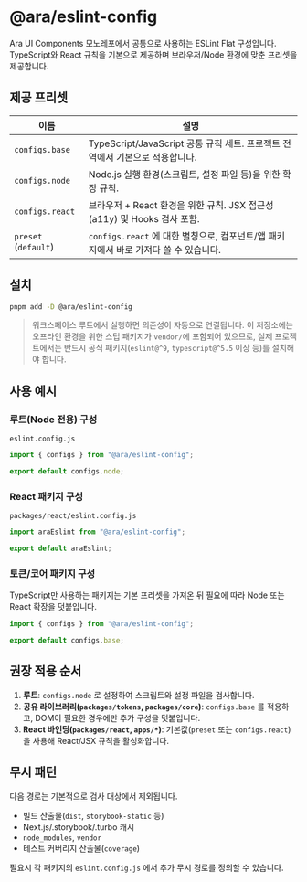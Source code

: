 # @ara/eslint-config

Ara UI Components 모노레포에서 공통으로 사용하는 ESLint Flat 구성입니다. TypeScript와 React 규칙을 기본으로 제공하며 브라우저/Node 환경에 맞춘 프리셋을 제공합니다.

## 제공 프리셋

| 이름 | 설명 |
| --- | --- |
| `configs.base` | TypeScript/JavaScript 공통 규칙 세트. 프로젝트 전역에서 기본으로 적용합니다. |
| `configs.node` | Node.js 실행 환경(스크립트, 설정 파일 등)을 위한 확장 규칙. |
| `configs.react` | 브라우저 + React 환경을 위한 규칙. JSX 접근성(a11y) 및 Hooks 검사 포함. |
| `preset` (`default`) | `configs.react` 에 대한 별칭으로, 컴포넌트/앱 패키지에서 바로 가져다 쓸 수 있습니다. |

## 설치

```bash
pnpm add -D @ara/eslint-config
```

> 워크스페이스 루트에서 실행하면 의존성이 자동으로 연결됩니다. 이 저장소에는 오프라인 환경을 위한 스텁 패키지가 `vendor/`에 포함되어 있으므로, 실제 프로젝트에서는 반드시 공식 패키지(`eslint@^9`, `typescript@^5.5` 이상 등)를 설치해야 합니다.

## 사용 예시

### 루트(Node 전용) 구성

`eslint.config.js`

```js
import { configs } from "@ara/eslint-config";

export default configs.node;
```

### React 패키지 구성

`packages/react/eslint.config.js`

```js
import araEslint from "@ara/eslint-config";

export default araEslint;
```

### 토큰/코어 패키지 구성

TypeScript만 사용하는 패키지는 기본 프리셋을 가져온 뒤 필요에 따라 Node 또는 React 확장을 덧붙입니다.

```js
import { configs } from "@ara/eslint-config";

export default configs.base;
```

## 권장 적용 순서

1. **루트**: `configs.node` 로 설정하여 스크립트와 설정 파일을 검사합니다.
2. **공유 라이브러리(`packages/tokens`, `packages/core`)**: `configs.base` 를 적용하고, DOM이 필요한 경우에만 추가 구성을 덧붙입니다.
3. **React 바인딩(`packages/react`, `apps/*`)**: 기본값(`preset` 또는 `configs.react`)을 사용해 React/JSX 규칙을 활성화합니다.

## 무시 패턴

다음 경로는 기본적으로 검사 대상에서 제외됩니다.

- 빌드 산출물(`dist`, `storybook-static` 등)
- Next.js/.storybook/.turbo 캐시
- `node_modules`, `vendor`
- 테스트 커버리지 산출물(`coverage`)

필요시 각 패키지의 `eslint.config.js` 에서 추가 무시 경로를 정의할 수 있습니다.
